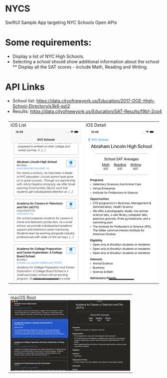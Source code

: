# NYCS
SwiftUI Sample App targeting NYC Schools Open APIs

# Some requirements:

* Display a list of NYC High Schools.
* Selecting a school should show additional information about the school
** Display all the SAT scores - include Math, Reading and Writing.

# API Links

* School list:  https://data.cityofnewyork.us/Education/2017-DOE-High-School-Directory/s3k6-pzi2
* Results: https://data.cityofnewyork.us/Education/SAT-Results/f9bf-2cp4


<table style="padding:10px">
  <tr>
    <td><span>iOS List</span></br><img src="./repo/iOS-1.png" alt="iOS Sample List" width = 240 ></td>
    <td><span>iOS Detail</span></br><img src="./repo/iOS-2.png" alt="iOS Sample Detail" width = 240 ></td>
  </tr>
</table>


<table style="padding:10px">
  <tr>
    <td><span>macOS Root</span></br><img src="./repo/macOS.png" alt="macOS Sample Root" width = 384 ></td>
  </tr>
</table>
